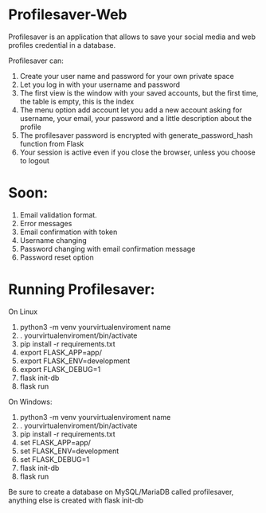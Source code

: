# Profilesaver-Web


Profilesaver is an application that allows to save your social media and web profiles credential
in a database.

Profilesaver can:

1. Create your user name and password for your own private space
2. Let you log in with your username and password
3. The first view is the window with your saved accounts, but the first time, the table is empty, this is the index
4. The menu option add account let you add a new account asking for username, your email, your password and a little description about the profile
5. The profilesaver password is encrypted with generate_password_hash function from Flask
6. Your session is active even if you close the browser, unless you choose to logout

# Soon:
1. Email validation format.
2. Error messages
3. Email confirmation with token
4. Username changing
5. Password changing with email confirmation message
6. Password reset option


# Running Profilesaver:

On Linux

1. python3 -m venv yourvirtualenviroment name
2. . yourvirtualenviroment/bin/activate
3. pip install -r requirements.txt
4. export FLASK_APP=app/
5. export FLASK_ENV=development
6. export FLASK_DEBUG=1
7. flask init-db
8. flask run

On Windows:

1. python3 -m venv yourvirtualenviroment name
2. . yourvirtualenviroment/bin/activate
3. pip install -r requirements.txt
4. set FLASK_APP=app/
5. set FLASK_ENV=development
6. set FLASK_DEBUG=1
7. flask init-db
8. flask run

Be sure to create a database on MySQL/MariaDB called profilesaver, anything else is created with flask init-db
